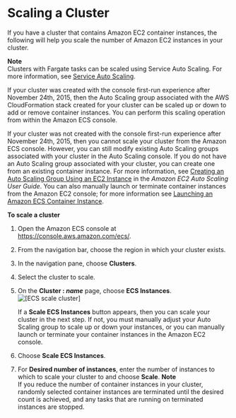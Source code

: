 # Scaling a Cluster<a name="scale_cluster"></a>

If you have a cluster that contains Amazon EC2 container instances, the following will help you scale the number of Amazon EC2 instances in your cluster\.

**Note**  
Clusters with Fargate tasks can be scaled using Service Auto Scaling\. For more information, see [Service Auto Scaling](service-auto-scaling.md)\.

If your cluster was created with the console first\-run experience after November 24th, 2015, then the Auto Scaling group associated with the AWS CloudFormation stack created for your cluster can be scaled up or down to add or remove container instances\. You can perform this scaling operation from within the Amazon ECS console\.

If your cluster was not created with the console first\-run experience after November 24th, 2015, then you cannot scale your cluster from the Amazon ECS console\. However, you can still modify existing Auto Scaling groups associated with your cluster in the Auto Scaling console\. If you do not have an Auto Scaling group associated with your cluster, you can create one from an existing container instance\. For more information, see [Creating an Auto Scaling Group Using an EC2 Instance](http://docs.aws.amazon.com/autoscaling/ec2/userguide/create-asg-from-instance.html) in the *Amazon EC2 Auto Scaling User Guide*\. You can also manually launch or terminate container instances from the Amazon EC2 console; for more information see [Launching an Amazon ECS Container Instance](launch_container_instance.md)\.

**To scale a cluster**

1. Open the Amazon ECS console at [https://console\.aws\.amazon\.com/ecs/](https://console.aws.amazon.com/ecs/)\.

1. From the navigation bar, choose the region in which your cluster exists\.

1. In the navigation pane, choose **Clusters**\.

1. Select the cluster to scale\.

1. On the **Cluster : *name*** page, choose **ECS Instances**\.  
![\[ECS scale cluster\]](http://docs.aws.amazon.com/AmazonECS/latest/developerguide/images/scale_cluster.png)

   If a **Scale ECS Instances** button appears, then you can scale your cluster in the next step\. If not, you must manually adjust your Auto Scaling group to scale up or down your instances, or you can manually launch or terminate your container instances in the Amazon EC2 console\.

1. Choose **Scale ECS Instances**\.

1. For **Desired number of instances**, enter the number of instances to which to scale your cluster to and choose **Scale**\.
**Note**  
If you reduce the number of container instances in your cluster, randomly selected container instances are terminated until the desired count is achieved, and any tasks that are running on terminated instances are stopped\.
